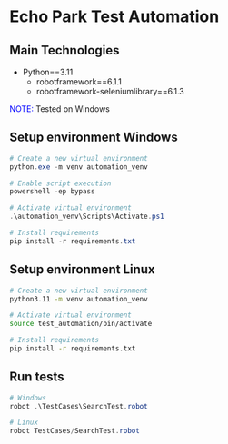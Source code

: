 # Echo Park Test Automation

## Main Technologies
- Python==3.11
    - robotframework==6.1.1
    - robotframework-seleniumlibrary==6.1.3

<span style="color:blue">NOTE:</span> Tested on Windows

## Setup environment Windows
```powershell
# Create a new virtual environment
python.exe -m venv automation_venv

# Enable script execution
powershell -ep bypass

# Activate virtual environment
.\automation_venv\Scripts\Activate.ps1

# Install requirements
pip install -r requirements.txt
```


## Setup environment Linux
```bash
# Create a new virtual environment
python3.11 -m venv automation_venv

# Activate virtual environment
source test_automation/bin/activate

# Install requirements
pip install -r requirements.txt
```

## Run tests
```powershell
# Windows
robot .\TestCases\SearchTest.robot 

# Linux
robot TestCases/SearchTest.robot 
```
